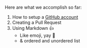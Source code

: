Here are what we accomplish so far:
  1. How to setup a [GitHub account](https://github.com)
  2. Creating a Pull Request
  3. Using Markdown :+1:
     * Like emoji, yay :tada:
     * & ordered and unordered list
     
